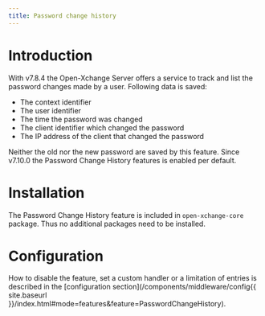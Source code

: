 ```yaml
---
title: Password change history
---
```


# Introduction
With v7.8.4 the Open-Xchange Server offers a service to track and list the password changes made by a user. Following data is saved:

* The context identifier
* The user identifier
* The time the password was changed
* The client identifier which changed the password 
* The IP address of the client that changed the password

Neither the old nor the new password are saved by this feature. Since v7.10.0 the Password Change History features is enabled per default.


# Installation
The Password Change History feature is included in ``open-xchange-core`` package. Thus no additional packages need to be installed.

# Configuration
How to disable the feature, set a custom handler or a limitation of entries is described in the [configuration section](/components/middleware/config{{ site.baseurl }}/index.html#mode=features&feature=PasswordChangeHistory).
